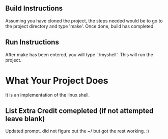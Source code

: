 ## Build Instructions

Assuming you have cloned the project, the steps needed would be to go to the project directory and type 'make'.
Once done, build has completed.


## Run Instructions
After make has been entered, you will type './myshell'. This will run the project.


# What Your Project Does

It is an implementation of the linux shell.

## List Extra Credit comepleted (if not attempted leave blank)

Updated prompt. did not figure out the ~/ but got the rest working. :)
